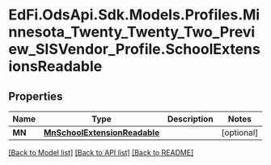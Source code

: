# EdFi.OdsApi.Sdk.Models.Profiles.Minnesota_Twenty_Twenty_Two_Preview_SISVendor_Profile.SchoolExtensionsReadable
## Properties

Name | Type | Description | Notes
------------ | ------------- | ------------- | -------------
**MN** | [**MnSchoolExtensionReadable**](MnSchoolExtensionReadable.md) |  | [optional] 

[[Back to Model list]](../README.md#documentation-for-models) [[Back to API list]](../README.md#documentation-for-api-endpoints) [[Back to README]](../README.md)

